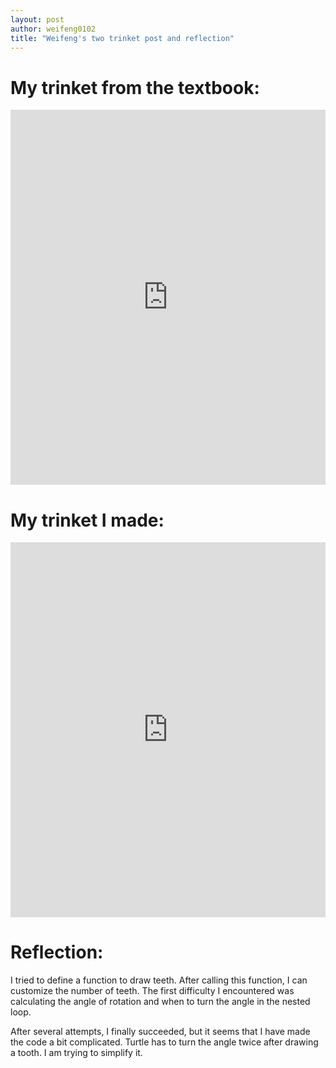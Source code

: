 ```yaml
---
layout: post
author: weifeng0102
title: "Weifeng's two trinket post and reflection"
---
```


# My trinket from the textbook:
<iframe src="https://trinket.io/embed/python/4252afd576" width="100%" height="600" frameborder="0" marginwidth="0" marginheight="0" allowfullscreen></iframe>

# My trinket I made:
<iframe src="https://trinket.io/embed/python/860cb40ea7" width="100%" height="600" frameborder="0" marginwidth="0" marginheight="0" allowfullscreen></iframe>


# Reflection:
I tried to define a function to draw teeth. After calling this function, I can customize the number of teeth. The first difficulty I encountered was calculating the angle of rotation and when to turn the angle in the nested loop.

After several attempts, I finally succeeded, but it seems that I have made the code a bit complicated. Turtle has to turn the angle twice after drawing a tooth. I am trying to simplify it.
